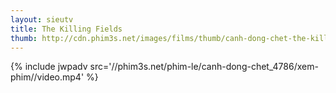 ```yaml
---
layout: sieutv
title: The Killing Fields
thumb: http://cdn.phim3s.net/images/films/thumb/canh-dong-chet-the-killing-fields-1984.jpg
---
```

{% include jwpadv src='//phim3s.net/phim-le/canh-dong-chet_4786/xem-phim//video.mp4' %}